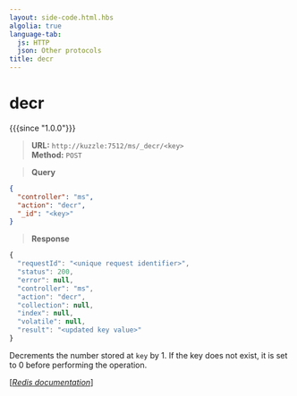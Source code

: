 ```yaml
---
layout: side-code.html.hbs
algolia: true
language-tab:
  js: HTTP
  json: Other protocols
title: decr
---
```


# decr

{{{since "1.0.0"}}}



<blockquote class="js">
<p>
<b>URL:</b> <code>http://kuzzle:7512/ms/_decr/&lt;key&gt;</code>  
<br><b>Method:</b> <code>POST</code>  
</p>
</blockquote>

<blockquote class="json">
<p>
<b>Query</b>
</p>
</blockquote>


```json
{
  "controller": "ms",
  "action": "decr",
  "_id": "<key>"
}
```

>**Response**

```javascript
{
  "requestId": "<unique request identifier>",
  "status": 200,
  "error": null,
  "controller": "ms",
  "action": "decr",
  "collection": null,
  "index": null,
  "volatile": null,
  "result": "<updated key value>"
}
```

Decrements the number stored at `key` by 1. If the key does not exist, it is set to 0 before performing the operation.

[[_Redis documentation_]](https://redis.io/commands/decr)
